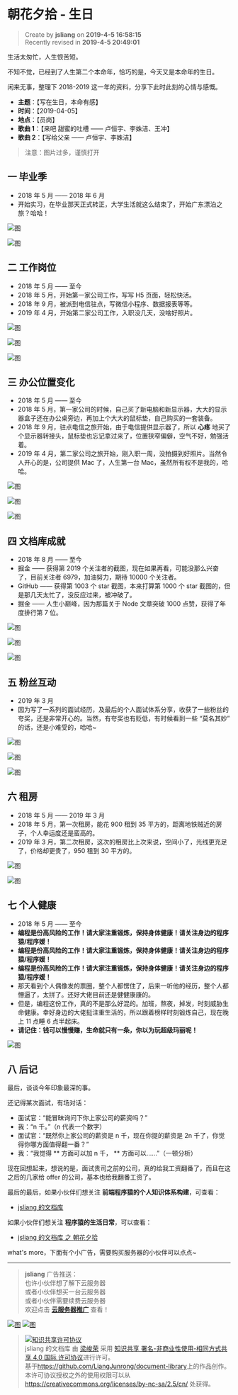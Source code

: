 朝花夕拾 - 生日
===

> Create by **jsliang** on **2019-4-5 16:58:15**  
> Recently revised in **2019-4-5 20:49:01**

生活太匆忙，人生恨苦短。

不知不觉，已经到了人生第二个本命年，恰巧的是，今天又是本命年的生日。

闲来无事，整理下 2018-2019 这一年的资料，分享下此时此刻的心情与感慨。

* **主题**：【写在生日，本命有感】
* **时间**：【2019-04-05】
* **地点**：【员岗】
* **歌曲 1**：【来吧 甜蜜的吐槽 —— 卢恒宇、李姝洁、王冲】
* **歌曲 2**：【写给父亲 —— 卢恒宇、李姝洁】

> 注意：图片过多，谨慎打开

## 一 毕业季

* 2018 年 5 月 —— 2018 年 6 月
* 开始实习，在毕业那天正式转正，大学生活就这么结束了，开始广东漂泊之旅？哈哈！

![图](../../../public-repertory/img/other-monologue-2019-04-05-1.jpg)

![图](../../../public-repertory/img/other-monologue-2019-04-05-2.jpg)

## 二 工作岗位

* 2018 年 5 月 —— 至今
* 2018 年 5 月，开始第一家公司工作，写写 H5 页面，轻松快活。
* 2018 年 9 月，被派到电信驻点，写微信小程序、数据报表等等。
* 2019 年 4 月，开始第二家公司工作，入职没几天，没啥好照片。

![图](../../../public-repertory/img/other-monologue-2019-04-05-3.jpg)

![图](../../../public-repertory/img/other-monologue-2019-04-05-4.jpg)

![图](../../../public-repertory/img/other-monologue-2019-04-05-5.jpg)

## 三 办公位置变化

* 2018 年 5 月 —— 至今
* 2018 年 5 月，第一家公司的时候，自己买了新电脑和新显示器，大大的显示器盒子还在办公桌旁边，再加上个大大的鼠标垫，自己购买的一套装备。
* 2018 年 9 月，驻点电信之旅开始，由于电信提供显示器了，所以 **心疼** 地买了个显示器转接头，鼠标垫也忘记拿过来了，位置狭窄偏僻，空气不好，勉强活着。
* 2019 年 4 月，第二家公司之旅开始，刚入职一周，没拍摄到好照片。当然令人开心的是，公司提供 Mac 了，人生第一台 Mac，虽然所有权不是我的，哈哈。

![图](../../../public-repertory/img/other-monologue-2019-04-05-6.jpg)

![图](../../../public-repertory/img/other-monologue-2019-04-05-7.jpg)

![图](../../../public-repertory/img/other-monologue-2019-04-05-8.jpg)

## 四 文档库成就

* 2018 年 8 月 —— 至今
* 掘金 —— 获得第 2019 个关注者的截图，现在如果再看，可能没那么兴奋了，目前关注者 6979，加油努力，期待 10000 个关注者。
* GitHub —— 获得第 1003 个 star 截图，本来打算第 1000 个 star 截图的，但是那几天太忙了，没反应过来，被冲破了。
* 掘金 —— 人生小巅峰，因为那篇关于 Node 文章突破 1000 点赞，获得了年度排行第 7 位。

![图](../../../public-repertory/img/other-monologue-2019-04-05-9.jpg)

![图](../../../public-repertory/img/other-monologue-2019-04-05-10.jpg)

![图](../../../public-repertory/img/other-monologue-2019-04-05-11.jpg)

## 五 粉丝互动

* 2019 年 3 月
* 因为写了一系列的面试经历，及最后的个人面试体系分享，收获了一些粉丝的夸奖，还是非常开心的。当然，有夸奖也有贬低，有时候看到一些 “莫名其妙” 的话，还是小难受的，哈哈~

![图](../../../public-repertory/img/other-monologue-2019-04-05-12.jpg)

![图](../../../public-repertory/img/other-monologue-2019-04-05-13.jpg)

![图](../../../public-repertory/img/other-monologue-2019-04-05-14.jpg)

## 六 租房

* 2018 年 5 月 —— 2019 年 3 月
* 2018 年 5 月，第一次租房，能花 900 租到 35 平方的，距离地铁贼近的房子，个人幸运度还是蛮高的。
* 2019 年 3 月，第二次租房，这次的租房比上次来说，空间小了，光线更充足了，价格却更贵了，950 租到 30 平方的。

![图](../../../public-repertory/img/other-monologue-2019-04-05-15.jpg)

![图](../../../public-repertory/img/other-monologue-2019-04-05-16.jpg)

## 七 个人健康

* 2018 年 5 月 —— 至今
* **编程是份高风险的工作！请大家注重锻炼，保持身体健康！请关注身边的程序猿/程序媛！**
* **编程是份高风险的工作！请大家注重锻炼，保持身体健康！请关注身边的程序猿/程序媛！**
* **编程是份高风险的工作！请大家注重锻炼，保持身体健康！请关注身边的程序猿/程序媛！**
* 那天看到个人偶像发的票圈，整个人都愣住了，后来一听他的经历，整个人都懵逼了，太拼了。还好大佬目前还是健健康康的。
* 但是，编程这份工作，真的不是那么好混的。加班，熬夜，掉发，时刻威胁生命健康。幸好身边的大佬挺注重生活的，所以跟着榜样时刻锻炼自己，现在晚上 11 点睡 6 点半起床。
* **请记住：钱可以慢慢赚，生命就只有一条，你以为玩超级玛丽呢！**

![图](../../../public-repertory/img/other-monologue-2019-04-05-17.jpg)

## 八 后记

最后，谈谈今年印象最深的事。

还记得某次面试，有场对话：

* 面试官：“能冒昧询问下你上家公司的薪资吗？”
* 我：“n 千。”（n 代表一个数字）
* 面试官：“既然你上家公司的薪资是 n 千，现在你提的薪资是 2n 千了，你觉得你哪方面值得翻一番？”
* 我：“我觉得 ** 方面可以加 n 千， ** 方面可以……”（一顿分析）

现在回想起来，想说的是，面试贵司之前的公司，真的给我工资翻番了，而且在这之后的几家给 offer 的公司，基本也给我翻番工资了。

最后的最后，如果小伙伴们想关注 **前端程序猿的个人知识体系构建**，可查看：

* [jsliang 的文档库](https://github.com/LiangJunrong/document-library)

如果小伙伴们想关注 **程序猿的生活日常**，可以查看：

* [jsliang 的文档库 之 朝花夕拾](https://github.com/LiangJunrong/document-library/tree/master/other-library/Monologue/MorningAndEvening)

what's more，下面有个小广告，需要购买服务器的小伙伴可以点点~

---

> **jsliang** 广告推送：  
> 也许小伙伴想了解下云服务器  
> 或者小伙伴想买一台云服务器  
> 或者小伙伴需要续费云服务器  
> 欢迎点击 **[云服务器推广](https://github.com/LiangJunrong/document-library/blob/master/other-library/Monologue/%E7%A8%B3%E9%A3%9F%E8%89%B0%E9%9A%BE.md)** 查看！

[![图](../../../public-repertory/img/z-small-seek-ali-3.jpg)](https://promotion.aliyun.com/ntms/act/qwbk.html?userCode=w7hismrh)
[![图](../../../public-repertory/img/z-small-seek-tencent-2.jpg)](https://cloud.tencent.com/redirect.php?redirect=1014&cps_key=49f647c99fce1a9f0b4e1eeb1be484c9&from=console)

> <a rel="license" href="http://creativecommons.org/licenses/by-nc-sa/4.0/"><img alt="知识共享许可协议" style="border-width:0" src="https://i.creativecommons.org/l/by-nc-sa/4.0/88x31.png" /></a><br /><span xmlns:dct="http://purl.org/dc/terms/" property="dct:title">jsliang 的文档库</span> 由 <a xmlns:cc="http://creativecommons.org/ns#" href="https://github.com/LiangJunrong/document-library" property="cc:attributionName" rel="cc:attributionURL">梁峻荣</a> 采用 <a rel="license" href="http://creativecommons.org/licenses/by-nc-sa/4.0/">知识共享 署名-非商业性使用-相同方式共享 4.0 国际 许可协议</a>进行许可。<br />基于<a xmlns:dct="http://purl.org/dc/terms/" href="https://github.com/LiangJunrong/document-library" rel="dct:source">https://github.com/LiangJunrong/document-library</a>上的作品创作。<br />本许可协议授权之外的使用权限可以从 <a xmlns:cc="http://creativecommons.org/ns#" href="https://creativecommons.org/licenses/by-nc-sa/2.5/cn/" rel="cc:morePermissions">https://creativecommons.org/licenses/by-nc-sa/2.5/cn/</a> 处获得。